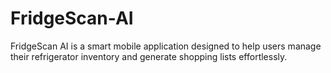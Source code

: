 # FridgeScan-AI
FridgeScan AI is a smart mobile application designed to help users manage their refrigerator inventory and generate shopping lists effortlessly. 
